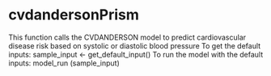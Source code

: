 # cvdandersonPrism
This function calls the CVDANDERSON model to predict cardiovascular disease risk based on systolic or diastolic blood pressure
To get the default inputs: sample_input <- get_default_input()
To run the model with the default inputs: model_run (sample_input)
